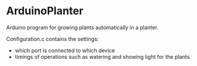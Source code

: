 # ArduinoPlanter

Arduino program for growing plants automatically in a planter.

Configuration.c contains the settings:
 - which port is connected to which device
 - timings of operations such as watering and showing light for the plants.

